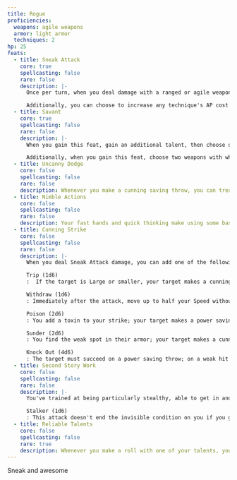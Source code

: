 ```yaml
---
title: Rogue
proficiencies:
  weapons: agile weapons
  armor: light armor
  techniques: 2
hp: 25
feats:
  - title: Sneak Attack
    core: true
    spellcasting: false
    rare: false
    description: |-
      Once per turn, when you deal damage with a ranged or agile weapon attack, you can mark a number of fatigue up to your proficiency bonus—for each fatigue marked, deal an extra 1d6 damage. You can only do this if you have advantage on, or were prepared for, the attack roll, are empowered, or another foe of your target is within close range of them.

      Additionally, you can choose to increase any technique's AP cost by 2 to mark yourself as prepared for the attack roll as you look for an opening in your target's defenses.
  - title: Savant
    core: true
    spellcasting: false
    rare: false
    description: |-
      When you gain this feat, gain an additional talent, then choose one of your talents—you gain expertise in it. Starting at Level 2, whenever you gain a talent by reaching a new tier of play, choose one of your talents and gain expertise in it, too. If you retrain a talent you're an expert in, it does not retain your expertise.

      Additionally, when you gain this feat, choose two weapons with which you are proficient—gain weapon mastery for them. At the end of a long rest, you can change which weapons you have mastery of from the list of weapons you're proficient with.
  - title: Uncanny Dodge
    core: false
    spellcasting: false
    rare: false
    description: Whenever you make a cunning saving throw, you can treat a miss as a weak hit and a weak hit as a strong hit. Additionally, when an attacker that you can see hits you with an attack roll, you can use your reaction to halve the attack's damage against you.
  - title: Nimble Actions
    core: false
    spellcasting: false
    rare: false
    description: Your fast hands and quick thinking make using some basic techniques quicker. The Hide and Disengage techniques only cost you 1 AP to use, if you use the Move technique more than once in a turn, the second use of it only costs 1 AP, and you can reduce the AP cost of Use Item and Retrieve Item techniques to 0 by marking 1-fatigue
  - title: Cunning Strike
    core: false
    spellcasting: false
    rare: false
    description: |-
      When you deal Sneak Attack damage, you can add one of the following Cunning Strike effects, paying its cost from the number of d6s you roll. If an effect requires a saving throw, the DC is equal to 10  +CUNNING.

      Trip (1d6)
      :  If the target is Large or smaller, your target makes a cunning saving throw; on a weak hit they become slowed until the end of their next turn, on a miss, they become prone.

      Withdraw (1d6)
      : Immediately after the attack, move up to half your Speed without provoking an Opportunity Attack.

      Poison (2d6)
      : You add a toxin to your strike; your target makes a power saving throw; on a weak hit they are weakened until the end of their next turn, on a miss they are weakened for 1 minute. At the end of each of their turns, ending the condition immediately on a strong hit and after their next turn on a weak hit

      Sunder (2d6)
      : You find the weak spot in their armor; your target makes a cunning saving throw; on a weak hit they are sundered until the end of their next turn, on a miss they are sundered for 1 minute. At the end of each of their turns, ending the condition immediately on a strong hit and after their next turn on a weak hit.

      Knock Out (4d6)
      : The target must succeed on a power saving throw; on a weak hit they are impaired for 1 minute, on a miss they are stunned and prone for 1 minute. At the end of each of their turns they can repeat the saving throw, ending the impaired or stunned immediately on a strong hit and after their next turn on a weak hit. Being hit by an attack also ends the impaired or stunned conditions.
  - title: Second Story Work
    core: false
    spellcasting: false
    rare: false
    description: |-
      You've trained at being particularly stealthy, able to get in and out of sticky situations without being seen. Gain a talent in the vein of stealth, infiltration, thievery, or the like. Additionally, you gain a Climb Speed equal to your Walking Speed, and if you have Cunning Strike, you gain the following additional option:

      Stalker (1d6)
      : This attack doesn't end the invisible condition on you if you gained it by using the Hide technique and you end your turn behind Total Cover.
  - title: Reliable Talents
    core: false
    spellcasting: false
    rare: true
    description: Whenever you make a roll with one of your talents, you can treat a roll of 9 or below as a 10. Gain a talent of your choice.
---
```


Sneak and awesome
